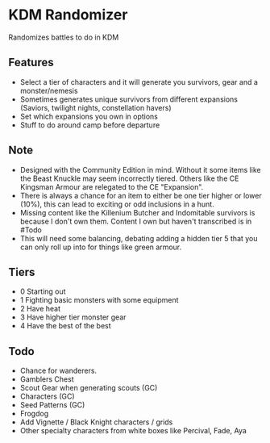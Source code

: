 # KDM Randomizer

Randomizes battles to do in KDM

## Features

- Select a tier of characters and it will generate you survivors, gear and a monster/nemesis
- Sometimes generates unique survivors from different expansions (Saviors, twilight nights, constellation havers)
- Set which expansions you own in options
- Stuff to do around camp before departure

## Note

- Designed with the Community Edition in mind. Without it some items like the Beast Knuckle may seem incorrectly tiered. Others like the CE Kingsman Armour are relegated to the CE "Expansion".
- There is always a chance for an item to either be one tier higher or lower (10%), this can lead to exciting or odd inclusions in a hunt.
- Missing content like the Killenium Butcher and Indomitable survivors is because I don't own them. Content I own but haven't transcribed is in #Todo
- This will need some balancing, debating adding a hidden tier 5 that you can only roll up into for things like green armour.

## Tiers

- 0 Starting out
- 1 Fighting basic monsters with some equipment
- 2 Have heat
- 3 Have higher tier monster gear
- 4 Have the best of the best

## Todo

- Chance for wanderers.
- Gamblers Chest
- Scout Gear when generating scouts (GC)
- Characters (GC)
- Seed Patterns (GC)
- Frogdog
- Add Vignette / Black Knight characters / grids
- Other specialty characters from white boxes like Percival, Fade, Aya
